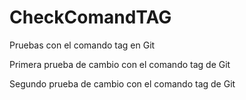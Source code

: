 # CheckComandTAG
Pruebas con el comando tag en Git

Primera prueba de cambio con el comando tag de Git

Segundo prueba de cambio con el comando tag de Git
